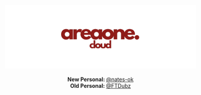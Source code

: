 <div align="center">
    <img src="https://github.com/areaone-cloud/.github/blob/main/profile/areaone_cloud_red_transp.png" />
</div>
</br>

<div align="center">
    <b>New Personal: </b><a href="https://github.com/nates-ok">@nates-ok</a>
</div>
<div align="center">
    <b>Old Personal: </b><a href="https://github.com/ftdubz">@FTDubz</a>
</div>
